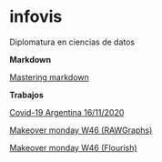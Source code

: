 # infovis
Diplomatura en ciencias de datos

**Markdown**

[Mastering markdown](https://guides.github.com/features/mastering-markdown/)

**Trabajos**

[Covid-19 Argentina 16/11/2020](https://facundososalopez.github.io/infovis/covid-19_2020-11-16.html)

[Makeover monday W46 (RAWGraphs)](https://facundososalopez.github.io/infovis/mom_w46_rawgraph.html)

[Makeover monday W46 (Flourish)](https://facundososalopez.github.io/infovis/mom_w46_flourish.html)
